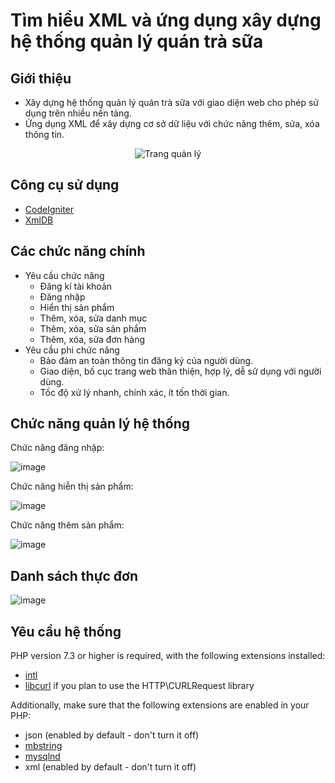 # Tìm hiểu XML và ứng dụng xây dựng hệ thống quản lý quán trà sữa

## Giới thiệu
-	Xây dựng hệ thống quản lý quán trà sữa với giao diện web cho phép sử dụng trên nhiều nền tảng.
-	Ứng dụng XML để xây dựng cơ sở dữ liệu với chức năng thêm, sửa, xóa thông tin.
<p align="center">
  <img src="https://user-images.githubusercontent.com/44923253/151947997-66ba7091-f7ab-4ac4-aac9-a381d4727d18.png" alt="Trang quản lý"/>
</p>

## Công cụ sử dụng

* [CodeIgniter](http://codeigniter.com)
* [XmlDB](https://github.com/alaca/xmldb)


## Các chức năng chính

- Yêu cầu chức năng
  - Đăng kí tài khoản
  - Đăng nhập
  - Hiển thị sản phẩm
  - Thêm, xóa, sửa danh mục
  - Thêm, xóa, sửa sản phẩm
  - Thêm, xóa, sửa đơn hàng
- Yêu cầu phi chức năng
  - Bảo đảm an toàn thông tin đăng ký của người dùng.
  - Giao diện, bố cục trang web thân thiện, hợp lý, dễ sử dụng với người dùng.
  - Tốc độ xử lý nhanh, chính xác, ít tốn thời gian.

## Chức năng quản lý hệ thống

Chức năng đăng nhập:

![image](https://user-images.githubusercontent.com/44923253/151949119-8db102d0-6f8b-4e7a-93b7-97ddfd3bf804.png)

Chức năng hiễn thị sản phẩm:

![image](https://user-images.githubusercontent.com/44923253/151949187-430c5dcb-f91f-46a4-93b7-880acbd68720.png)

Chức năng thêm sản phẩm:

![image](https://user-images.githubusercontent.com/44923253/151949262-83b7139b-ae5f-45db-80f8-a92e869284e7.png)

## Danh sách thực đơn

![image](https://user-images.githubusercontent.com/44923253/151949477-7426c262-1649-48a3-b30f-5756e1a2eedd.png)

## Yêu cầu hệ thống

PHP version 7.3 or higher is required, with the following extensions installed:

- [intl](http://php.net/manual/en/intl.requirements.php)
- [libcurl](http://php.net/manual/en/curl.requirements.php) if you plan to use the HTTP\CURLRequest library

Additionally, make sure that the following extensions are enabled in your PHP:

- json (enabled by default - don't turn it off)
- [mbstring](http://php.net/manual/en/mbstring.installation.php)
- [mysqlnd](http://php.net/manual/en/mysqlnd.install.php)
- xml (enabled by default - don't turn it off)
